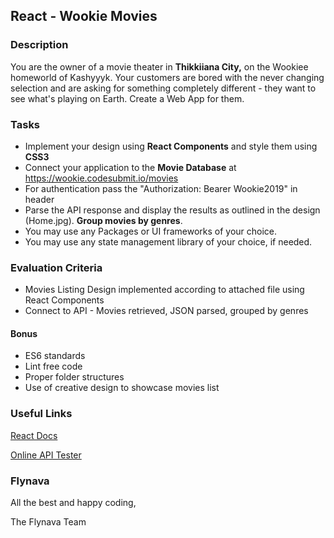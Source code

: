 ## React - Wookie Movies

### Description

You are the owner of a movie theater in **Thikkiiana City,** on the Wookiee homeworld of Kashyyyk. Your customers are bored with the never changing selection and are asking for something completely different - they want to see what's playing on Earth. Create a Web App for them.

### Tasks

-   Implement your design using  **React Components** and style them using **CSS3**
-   Connect your application to the **Movie Database** at https://wookie.codesubmit.io/movies
-   For authentication pass the "Authorization: Bearer Wookie2019" in header
-   Parse the API response and display the results as outlined in the design (Home.jpg). **Group movies by genres**.
-   You may use any Packages or UI frameworks of your choice.
-   You may use any state management library of your choice, if needed.

### Evaluation Criteria

-   Movies Listing Design implemented according to attached file using React Components
-   Connect to API - Movies retrieved, JSON parsed, grouped by genres

#### Bonus
-	ES6 standards
-	Lint free code
-	Proper folder structures
-   Use of creative design to showcase movies list

### Useful Links

[React Docs](https://reactjs.org/docs/context.html)

[Online API Tester](https://reqbin.com/)

### Flynava

All the best and happy coding,

The Flynava Team
